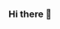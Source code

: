 ### Hi there 👋

<!--
**iorgosogroi/iorgosogroi** is a ✨ _special_ ✨ repository because its `README.md` (this file) appears on your GitHub profile.

Here are some ideas to get you started:

- 🔭 I’m currently working on ...
- 🌱 I’m currently learning 
- 👯 I’m looking to collaborate on ...
- 🤔 I’m looking for help with ...
- 💬 Ask me about nothing pls
- 📫 How to reach me:Contact me iorgosmoreira@gmail.com
- 😄 Pronouns:
- ⚡ Fun fact:i like chess
-->
